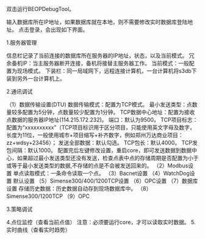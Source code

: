 双击运行BEOPDebugTool。
 
输入数据库所在IP地址，如果数据库就在本地，则不需要修改实时数据库登陆地址。
点击登录，会出现如下界面。



1.服务器管理

信息栏记录了当前连接的数据库所在服务器的IP地址，状态，以及当前模式。
冗余备机IP：当主服务器断开连接，备机将接替主服务器工作。
当前模式：一般配置为现场模式。
下装栏：同一局域网下，远程连接计算机，一台计算机将s3db下装到另外一台计算机上。




2.通讯调试
 
（1）数据传输设置(DTU)
数据传输模式：配置为TCP模式。
最小发送类型：点数量较多配置为5分钟，点数量较少配置为1分钟。
TCP数据中心地址：配置为接收点数据的服务器IP地址(114.215.172.232)。
端口：默认为9500。
TCP项目标志：配置为“xxxxxxxxxx”（TCP项目标识用于区分项目，只能使用英文字母及数字，长度为11位，一般使用城市+项目缩写+补齐数字，例如郑州万达商业项目：zz+wdsy+23456）；
发送全部数据：默认勾选。
TCP包长：默认4000。
TCP发包间隔：默认1000。
配置完后左键修改设置，重启core，即可发送数据到数据中心，如果超过最小发送类型还没有发送，检查点表中点的存储周期是否配置为小于或等于最小发送类型的数据,不存储的点是不会被发送回来的。
（2）Modbus设置
单点读取模式：一条命令读取一个点。
（3）Bacnet设置
（4）WatchDog设置
默认设置
（5）Simense300/400/1200TCP设置
（6）OPC设置
（7）数据库设置
存储历史数据：历史数据自动存到现场数据库中。
（8）Simense300/1200TCP
（9）OPC

3.策略调试

4.点位监控（查看当前点值）
注意：必须要运行core，才可以读取实时数据。
5.实时曲线（查看实时趋势）

